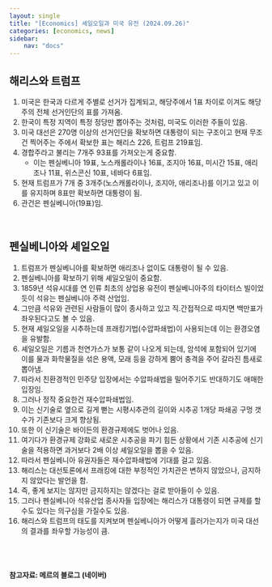 ```yaml
---
layout: single
title: "[Economics] 셰일오일과 미국 유전 (2024.09.26)"
categories: [economics, news]
sidebar:
    nav: "docs"
---
```


## 해리스와 트럼프
1. 미국은 한국과 다르게 주별로 선거가 집계되고, 해당주에서 1표 차이로 이겨도 해당주의 전체 선거인단의 표를 가져옴.
1. 한국이 특정 지역이 특정 정당만 뽑아주는 것처럼, 미국도 이러한 주들이 있음.
1. 미국 대선은 270명 이상의 선거인단을 확보하면 대통령이 되는 구조이고 현재 무조건 찍어주는 주에서 확보한 표는 해리스 226, 트럼프 219표임.
1. 경합주라고 불리는 7개주 93표를 가져오는게 중요함.
    - 이는 펜실베니아 19표, 노스캐롤라이나 16표, 조지아 16표, 미시간 15표, 애리조나 11표, 위스콘신 10표, 네바다 6표임.
1. 현재 트럼프가 7개 중 3개주(노스캐롤라이나, 조지아, 애리조나)를 이기고 있고 이를 유지하며 8표만 확보하면 대통령이 됨.
1. 관건은 펜실베니아(19표)임.

<br/>

## 펜실베니아와 셰일오일
1. 트럼프가 펜실베니아를 확보하면 애리조나 없이도 대통령이 될 수 있음.
1. 펜실베니아를 확보하기 위해 셰일오일이 중요함.
1. 1859년 석유시대를 연 인류 최초의 상업용 유전이 펜실베니아주의 타이터스 빌이었듯이 석유는 펜실베니아 주력 산업임.
1. 그만큼 석유와 관련된 사람들이 많이 종사하고 있고 직.간접적으로 따지면 백만표가 좌우된다고도 볼 수 있음.
1. 현재 셰일오일을 시추하는데 프래킹기법(수압파쇄법)이 사용되는데 이는 환경오염을 유발함.
1. 셰일오일은 기름과 천연가스가 보통 같이 나오게 되는데, 암석에 포함되어 있기에 이를 물과 화학물질을 섞은 용액, 모래 등을 강하게 뿜어 충격을 주어 갈라진 틈새로 뽑아냄.
1. 따라서 친환경적인 민주당 입장에서는 수압파쇄법을 밀어주기도 반대하기도 애매한 입장임.
1. 그러나 정작 중요한건 재수압파쇄법임.
1. 이는 신기술로 옆으로 길게 뻗는 시평시추관의 길이와 시추공 1개당 파쇄공 구멍 갯수가 기존보다 크게 향상됨.
1. 또한 이 신기술은 바이든의 환경규제에도 벗어나 있음.
1. 여기다가 환경규제 강화로 새로운 시추공을 파기 힘든 상황에서 기존 시추공에 신기술을 적용하면 과거보다 2배 이상 셰일오일을 뽑을 수 있음.
1. 따라서 펜실베니아 유권자들은 재수압파쇄법에 기대를 걸고 있음.
1. 해리스는 대선토론에서 프래킹에 대한 부정적인 가치관은 변하지 않았으나, 금지하지 않았다는 발언을 함.
1. 즉, 좋게 보지는 않지만 금지하지는 않겠다는 걸로 받아들이 수 있음.
1. 그러나 펜실베니아 석유산업 종사자들 입장에는 해리스가 대통령이 되면 규제를 할 수도 있다는 의구심을 가질수도 있음.
1. 해리스와 트럼프의 태도를 지켜보며 펜실베니아가 어떻게 흘러가는지가 미국 대선의 결과를 좌우할 가능성이 큼.


<br/>
<br/>

#### 참고자료: 메르의 블로그 (네이버) 